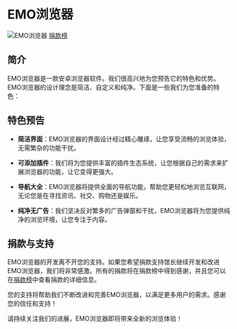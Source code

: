 # EMO浏览器

![EMO浏览器](1.jpg)
[捐款榜](https://emo-gz.github.io/donate.html)


## 简介

EMO浏览器是一款安卓浏览器软件。我们很高兴地为您预告它的特色和优势。EMO浏览器的设计理念是简洁、自定义和纯净。下面是一些我们为您准备的特色：

## 特色预告

- **简洁界面**：EMO浏览器的界面设计经过精心雕琢，让您享受流畅的浏览体验，无需繁杂的功能干扰。

- **可添加插件**：我们将为您提供丰富的插件生态系统，让您根据自己的需求来扩展浏览器的功能，让它变得更强大。

- **导航大全**：EMO浏览器将提供全面的导航功能，帮助您更轻松地浏览互联网，无论您是在寻找资讯、社交、购物还是娱乐。

- **纯净无广告**：我们坚决反对繁多的广告弹窗和干扰，EMO浏览器将为您提供纯净的浏览环境，让您专注于内容。

## 捐款与支持

EMO浏览器的开发离不开您的支持。如果您希望捐款支持馆长继续开发和改进EMO浏览器，我们将非常感激。所有的捐款将在捐款榜中得到感谢，并且您可以在[捐款榜](https://emo-gz.github.io/donate.html)中查看捐款的详细信息。

您的支持将帮助我们不断改进和完善EMO浏览器，以满足更多用户的需求。感谢您的信任和支持！

请持续关注我们的进展，EMO浏览器即将带来全新的浏览体验！
